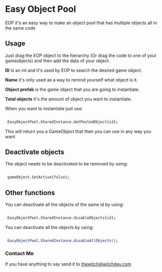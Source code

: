 # Easy Object Pool
EOP it's an easy way to make an object pool that has multiple objects all in the same code
## Usage

Just drag the EOP object to the hierarchy (Or drag the code to one of your gameobjects) and then add the data of your object.

**ID** is an int and it's used by EOP to search the desired game object.

**Name** it's only used as a way to remind yourself what object is it.

**Object prefab** is the game object that you are going to instantiate.

**Total objects** it's the amount of object you want to instantiate.

  

When you want to instantiate just use:

  

```sh

 EasyObjectPool.SharedInstance.GetPooledObject(id);

```

  

This will return you a GameObject that then you can use in any way you want

  

## Deactivate objects

  

The object needs to be deactivated to be removed by using:

  

```sh

 gameObject.SetActive(false);

```

## Other functions
You can deactivate all the objects of the same id by using:

  

```sh

 EasyObjectPool.SharedInstance.disableObjects(id);

```

  

You can deactivate all the objects by using:

  

```sh

 EasyObjectPool.SharedInstance.disableAllObjects();

```
### Contact Me

If you have anything to say send it to thewitch@witchdev.com